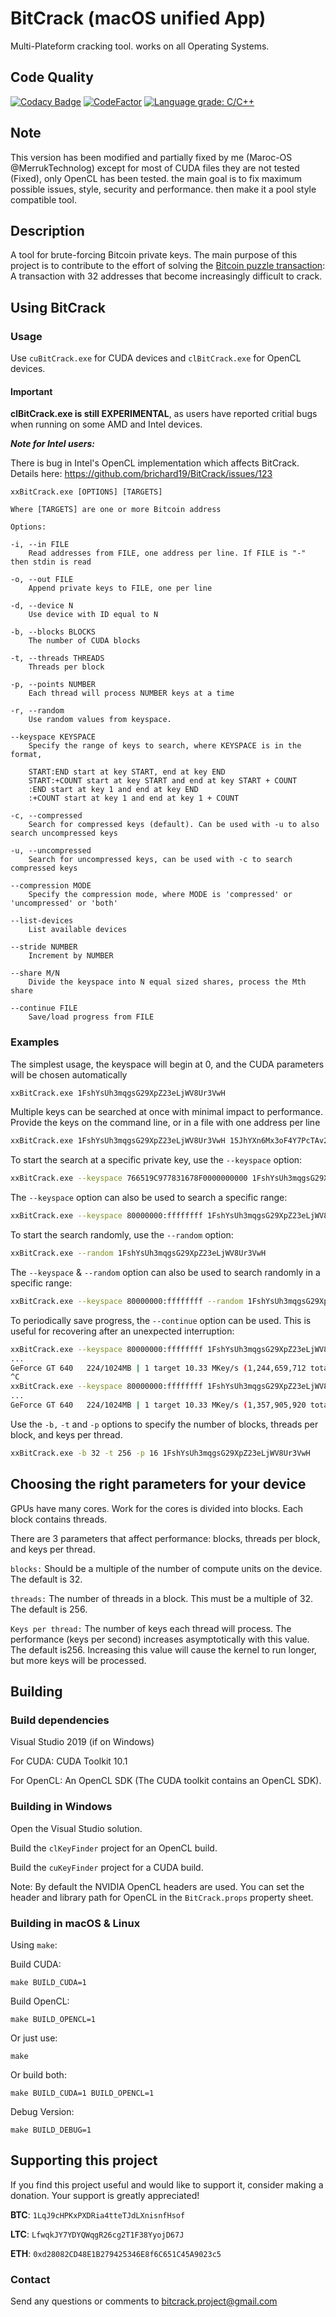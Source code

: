 # BitCrack  (macOS unified App)

Multi-Plateform cracking tool. works on all Operating Systems.

## Code Quality

[![Codacy Badge](https://app.codacy.com/project/badge/Grade/57cbb61099d64b1d8c3c20f75aaf0f92)](https://www.codacy.com/gh/Smiril/CleanedBitCrack/dashboard?utm_source=github.com&amp;utm_medium=referral&amp;utm_content=Smiril/CleanedBitCrack&amp;utm_campaign=Badge_Grade) [![CodeFactor](https://www.codefactor.io/repository/github/Smiril/cleanedbitcrack/badge)](https://www.codefactor.io/repository/github/Smiril/CleanedBitCrack) [![Language grade: C/C++](https://img.shields.io/lgtm/grade/cpp/g/Smiril/cleanedbitcrack.svg?logo=lgtm&logoWidth=18)](https://lgtm.com/projects/g/Smiril/CleanedBitCrack/context:cpp)

## Note

This version has been modified and partially fixed by me (Maroc-OS @MerrukTechnolog) except for most of CUDA files they are not tested (Fixed), only OpenCL has been tested. the main goal is to fix maximum possible issues, style, security and performance. then make it a pool style compatible tool.

## Description

A tool for brute-forcing Bitcoin private keys. The main purpose of this project is to contribute to the effort of solving the [Bitcoin puzzle transaction](https://blockchain.info/tx/08389f34c98c606322740c0be6a7125d9860bb8d5cb182c02f98461e5fa6cd15): A transaction with 32 addresses that become increasingly difficult to crack.

## Using BitCrack

### Usage

Use `cuBitCrack.exe` for CUDA devices and `clBitCrack.exe` for OpenCL devices.

#### Important

**clBitCrack.exe is still EXPERIMENTAL**, as users have reported critial bugs when running on some AMD and Intel devices.

***Note for Intel users:***

There is bug in Intel's OpenCL implementation which affects BitCrack. Details here: <https://github.com/brichard19/BitCrack/issues/123>

```note
xxBitCrack.exe [OPTIONS] [TARGETS]

Where [TARGETS] are one or more Bitcoin address

Options:

-i, --in FILE
    Read addresses from FILE, one address per line. If FILE is "-" then stdin is read

-o, --out FILE
    Append private keys to FILE, one per line

-d, --device N
    Use device with ID equal to N

-b, --blocks BLOCKS
    The number of CUDA blocks

-t, --threads THREADS
    Threads per block

-p, --points NUMBER
    Each thread will process NUMBER keys at a time

-r, --random
    Use random values from keyspace.

--keyspace KEYSPACE
    Specify the range of keys to search, where KEYSPACE is in the format,

    START:END start at key START, end at key END
    START:+COUNT start at key START and end at key START + COUNT
    :END start at key 1 and end at key END
    :+COUNT start at key 1 and end at key 1 + COUNT

-c, --compressed
    Search for compressed keys (default). Can be used with -u to also search uncompressed keys

-u, --uncompressed
    Search for uncompressed keys, can be used with -c to search compressed keys

--compression MODE
    Specify the compression mode, where MODE is 'compressed' or 'uncompressed' or 'both'

--list-devices
    List available devices

--stride NUMBER
    Increment by NUMBER

--share M/N
    Divide the keyspace into N equal sized shares, process the Mth share

--continue FILE
    Save/load progress from FILE
```

### Examples

The simplest usage, the keyspace will begin at 0, and the CUDA parameters will be chosen automatically

```bash
xxBitCrack.exe 1FshYsUh3mqgsG29XpZ23eLjWV8Ur3VwH
```

Multiple keys can be searched at once with minimal impact to performance. Provide the keys on the command line, or in a file with one address per line

```bash
xxBitCrack.exe 1FshYsUh3mqgsG29XpZ23eLjWV8Ur3VwH 15JhYXn6Mx3oF4Y7PcTAv2wVVAuCFFQNiP 19EEC52krRUK1RkUAEZmQdjTyHT7Gp1TYT
```

To start the search at a specific private key, use the `--keyspace` option:

```bash
xxBitCrack.exe --keyspace 766519C977831678F0000000000 1FshYsUh3mqgsG29XpZ23eLjWV8Ur3VwH
```

The `--keyspace` option can also be used to search a specific range:

```bash
xxBitCrack.exe --keyspace 80000000:ffffffff 1FshYsUh3mqgsG29XpZ23eLjWV8Ur3VwH
```

To start the search randomly, use the `--random` option:

```bash
xxBitCrack.exe --random 1FshYsUh3mqgsG29XpZ23eLjWV8Ur3VwH
```

The `--keyspace` & `--random` option can also be used to search randomly in a specific range:

```bash
xxBitCrack.exe --keyspace 80000000:ffffffff --random 1FshYsUh3mqgsG29XpZ23eLjWV8Ur3VwH
```

To periodically save progress, the `--continue` option can be used. This is useful for recovering
after an unexpected interruption:

```bash
xxBitCrack.exe --keyspace 80000000:ffffffff 1FshYsUh3mqgsG29XpZ23eLjWV8Ur3VwH
...
GeForce GT 640   224/1024MB | 1 target 10.33 MKey/s (1,244,659,712 total) [00:01:58]
^C
xxBitCrack.exe --keyspace 80000000:ffffffff 1FshYsUh3mqgsG29XpZ23eLjWV8Ur3VwH
...
GeForce GT 640   224/1024MB | 1 target 10.33 MKey/s (1,357,905,920 total) [00:02:12]
```

Use the `-b,` `-t` and `-p` options to specify the number of blocks, threads per block, and keys per thread.

```bash
xxBitCrack.exe -b 32 -t 256 -p 16 1FshYsUh3mqgsG29XpZ23eLjWV8Ur3VwH
```

## Choosing the right parameters for your device

GPUs have many cores. Work for the cores is divided into blocks. Each block contains threads.

There are 3 parameters that affect performance: blocks, threads per block, and keys per thread.

`blocks:` Should be a multiple of the number of compute units on the device. The default is 32.

`threads:` The number of threads in a block. This must be a multiple of 32. The default is 256.

`Keys per thread:` The number of keys each thread will process. The performance (keys per second)
increases asymptotically with this value. The default is256. Increasing this value will cause the
kernel to run longer, but more keys will be processed.

## Building

### Build dependencies

Visual Studio 2019 (if on Windows)

For CUDA: CUDA Toolkit 10.1

For OpenCL: An OpenCL SDK (The CUDA toolkit contains an OpenCL SDK).

### Building in Windows

Open the Visual Studio solution.

Build the `clKeyFinder` project for an OpenCL build.

Build the `cuKeyFinder` project for a CUDA build.

Note: By default the NVIDIA OpenCL headers are used. You can set the header and library path for
OpenCL in the `BitCrack.props` property sheet.

### Building in macOS & Linux

Using `make`:

Build CUDA:

```console
make BUILD_CUDA=1
```

Build OpenCL:

```console
make BUILD_OPENCL=1
```

Or just use:

```console
make
```

Or build both:

```console
make BUILD_CUDA=1 BUILD_OPENCL=1
```

Debug Version:

```console
make BUILD_DEBUG=1
```

## Supporting this project

If you find this project useful and would like to support it, consider making a donation. Your support is greatly appreciated!

**BTC**: `1LqJ9cHPKxPXDRia4tteTJdLXnisnfHsof`

**LTC**: `LfwqkJY7YDYQWqgR26cg2T1F38YyojD67J`

**ETH**: `0xd28082CD48E1B279425346E8f6C651C45A9023c5`

### Contact

Send any questions or comments to bitcrack.project@gmail.com
